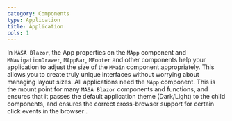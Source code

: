 ```yaml
---
category: Components
type: Application
title: Application
cols: 1
---
```


In `MASA Blazor`, the App properties on the `MApp` component and `MNavigationDrawer`, `MAppBar`, `MFooter` and other
components help your application to adjust the size of the `MMain` component appropriately. This allows you to create
truly unique interfaces without worrying about managing layout sizes. All applications need the `MApp` component. This
is the mount point for many `MASA Blazor` components and functions, and ensures that it passes the default application
theme (Dark/Light) to the child components, and ensures the correct cross-browser support for certain click events in
the browser .
